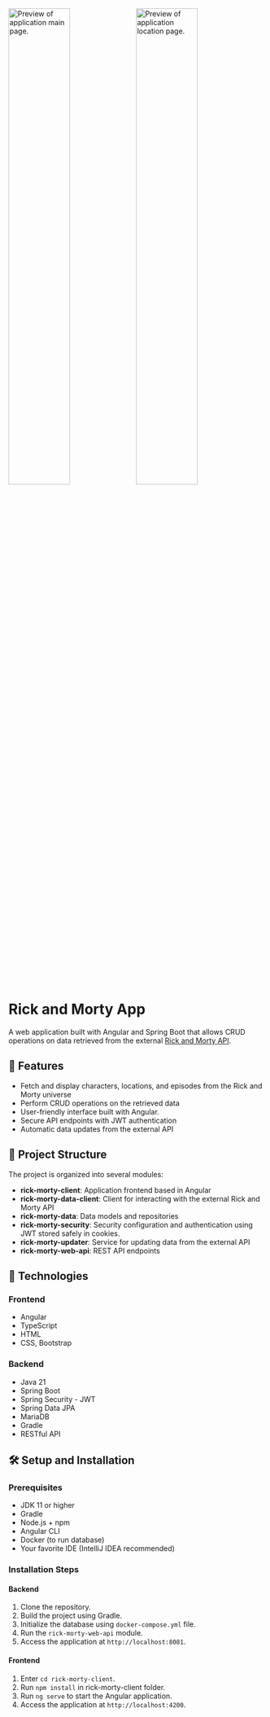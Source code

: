 <img width="49%" src="https://github.com/user-attachments/assets/350e01d0-d8f0-432d-83b4-4bda66ebd559" alt="Preview of application main page.">
<img width="49%"  src="https://github.com/user-attachments/assets/59b67fab-8fc0-4b5b-8790-480bad74d2e0" alt="Preview of application location page.">

# Rick and Morty App

A web application built with Angular and Spring Boot that allows CRUD operations on data retrieved from the external [Rick and Morty API](https://rickandmortyapi.com/).

## 🚀 Features

- Fetch and display characters, locations, and episodes from the Rick and Morty universe
- Perform CRUD operations on the retrieved data
- User-friendly interface built with Angular.
- Secure API endpoints with JWT authentication
- Automatic data updates from the external API

## 📁 Project Structure

The project is organized into several modules:

- **rick-morty-client**: Application frontend based in Angular
- **rick-morty-data-client**: Client for interacting with the external Rick and Morty API
- **rick-morty-data**: Data models and repositories
- **rick-morty-security**: Security configuration and authentication using JWT stored safely in cookies.
- **rick-morty-updater**: Service for updating data from the external API
- **rick-morty-web-api**: REST API endpoints

## 🔧 Technologies
### Frontend
- Angular
- TypeScript
- HTML
- CSS, Bootstrap

### Backend
- Java 21
- Spring Boot
- Spring Security - JWT
- Spring Data JPA
- MariaDB
- Gradle
- RESTful API

## 🛠️ Setup and Installation

### Prerequisites
- JDK 11 or higher
- Gradle
- Node.js + npm
- Angular CLI
- Docker (to run database)
- Your favorite IDE (IntelliJ IDEA recommended)

### Installation Steps

#### Backend
1. Clone the repository.
2. Build the project using Gradle.
3. Initialize the database using `docker-compose.yml` file.
4. Run the `rick-morty-web-api` module.
5. Access the application at `http://localhost:8081`.

#### Frontend
1. Enter `cd rick-morty-client`.
2. Run `npm install` in rick-morty-client folder.
3. Run `ng serve` to start the Angular application.
4. Access the application at `http://localhost:4200`.
